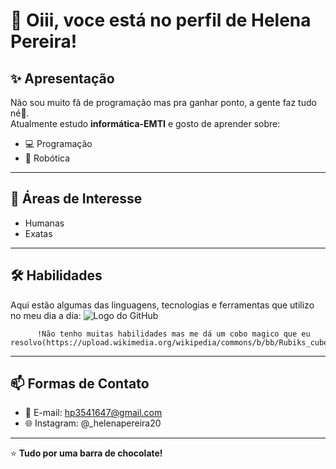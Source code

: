 
          
# 👋 Oiii, voce está no perfil de Helena Pereira!

## ✨ Apresentação
Não sou muito fã de programação mas pra ganhar ponto, a gente faz tudo né🚀.  
Atualmente estudo **informática-EMTI** e gosto de aprender sobre:
- 💻 Programação
- 🤖 Robótica
---

          
## 🎯 Áreas de Interesse
- Humanas
- Exatas
---

## 🛠️ Habilidades
Aqui estão algumas das linguagens, tecnologias e ferramentas que utilizo no meu dia a dia:
![Logo do GitHub](https://github.githubassets.com/images/modules/logos_page/GitHub-Mark.png)

          !Não tenho muitas habilidades mas me dá um cobo magico que eu resolvo(https://upload.wikimedia.org/wikipedia/commons/b/bb/Rubiks_cube_by_keqs.jpg)

          
---

## 📫 Formas de Contato
- 📧 E-mail: hp3541647@gmail.com  
- 🌐 Instagram: @_helenapereira20  

---

⭐ **Tudo por uma barra de chocolate!**  
